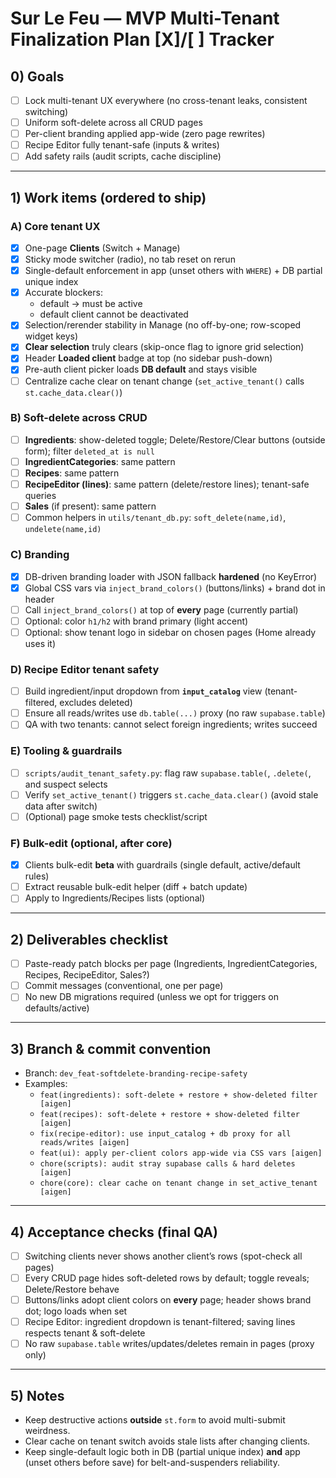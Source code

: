 # Sur Le Feu — MVP Multi-Tenant Finalization Plan [X]/[ ] Tracker

## 0) Goals
- [ ] Lock multi-tenant UX everywhere (no cross-tenant leaks, consistent switching)
- [ ] Uniform soft-delete across all CRUD pages
- [ ] Per-client branding applied app-wide (zero page rewrites)
- [ ] Recipe Editor fully tenant-safe (inputs & writes)
- [ ] Add safety rails (audit scripts, cache discipline)

---

## 1) Work items (ordered to ship)

### A) Core tenant UX
- [X] One-page **Clients** (Switch + Manage)
- [X] Sticky mode switcher (radio), no tab reset on rerun
- [X] Single-default enforcement in app (unset others with `WHERE`) + DB partial unique index
- [X] Accurate blockers:
  - default → must be active
  - default client cannot be deactivated
- [X] Selection/rerender stability in Manage (no off-by-one; row-scoped widget keys)
- [X] **Clear selection** truly clears (skip-once flag to ignore grid selection)
- [X] Header **Loaded client** badge at top (no sidebar push-down)
- [X] Pre-auth client picker loads **DB default** and stays visible
- [ ] Centralize cache clear on tenant change (`set_active_tenant()` calls `st.cache_data.clear()`)

### B) Soft-delete across CRUD
- [ ] **Ingredients**: show-deleted toggle; Delete/Restore/Clear buttons (outside form); filter `deleted_at is null`
- [ ] **IngredientCategories**: same pattern
- [ ] **Recipes**: same pattern
- [ ] **RecipeEditor (lines)**: same pattern (delete/restore lines); tenant-safe queries
- [ ] **Sales** (if present): same pattern
- [ ] Common helpers in `utils/tenant_db.py`: `soft_delete(name,id)`, `undelete(name,id)`

### C) Branding
- [X] DB-driven branding loader with JSON fallback **hardened** (no KeyError)
- [X] Global CSS vars via `inject_brand_colors()` (buttons/links) + brand dot in header
- [ ] Call `inject_brand_colors()` at top of **every** page (currently partial)
- [ ] Optional: color `h1/h2` with brand primary (light accent)
- [ ] Optional: show tenant logo in sidebar on chosen pages (Home already uses it)

### D) Recipe Editor tenant safety
- [ ] Build ingredient/input dropdown from **`input_catalog`** view (tenant-filtered, excludes deleted)
- [ ] Ensure all reads/writes use `db.table(...)` proxy (no raw `supabase.table`)
- [ ] QA with two tenants: cannot select foreign ingredients; writes succeed

### E) Tooling & guardrails
- [ ] `scripts/audit_tenant_safety.py`: flag raw `supabase.table(`, `.delete(`, and suspect selects
- [ ] Verify `set_active_tenant()` triggers `st.cache_data.clear()` (avoid stale data after switch)
- [ ] (Optional) page smoke tests checklist/script

### F) Bulk-edit (optional, after core)
- [X] Clients bulk-edit **beta** with guardrails (single default, active/default rules)
- [ ] Extract reusable bulk-edit helper (diff + batch update)
- [ ] Apply to Ingredients/Recipes lists (optional)

---

## 2) Deliverables checklist
- [ ] Paste-ready patch blocks per page (Ingredients, IngredientCategories, Recipes, RecipeEditor, Sales?)
- [ ] Commit messages (conventional, one per page)
- [ ] No new DB migrations required (unless we opt for triggers on defaults/active)

---

## 3) Branch & commit convention
- Branch: `dev_feat-softdelete-branding-recipe-safety`
- Examples:
  - `feat(ingredients): soft-delete + restore + show-deleted filter [aigen]`
  - `feat(recipes): soft-delete + restore + show-deleted filter [aigen]`
  - `fix(recipe-editor): use input_catalog + db proxy for all reads/writes [aigen]`
  - `feat(ui): apply per-client colors app-wide via CSS vars [aigen]`
  - `chore(scripts): audit stray supabase calls & hard deletes [aigen]`
  - `chore(core): clear cache on tenant change in set_active_tenant [aigen]`

---

## 4) Acceptance checks (final QA)
- [ ] Switching clients never shows another client’s rows (spot-check all pages)
- [ ] Every CRUD page hides soft-deleted rows by default; toggle reveals; Delete/Restore behave
- [ ] Buttons/links adopt client colors on **every** page; header shows brand dot; logo loads when set
- [ ] Recipe Editor: ingredient dropdown is tenant-filtered; saving lines respects tenant & soft-delete
- [ ] No raw `supabase.table` writes/updates/deletes remain in pages (proxy only)

---

## 5) Notes
- Keep destructive actions **outside** `st.form` to avoid multi-submit weirdness.
- Clear cache on tenant switch avoids stale lists after changing clients.
- Keep single-default logic both in DB (partial unique index) **and** app (unset others before save) for belt-and-suspenders reliability.
